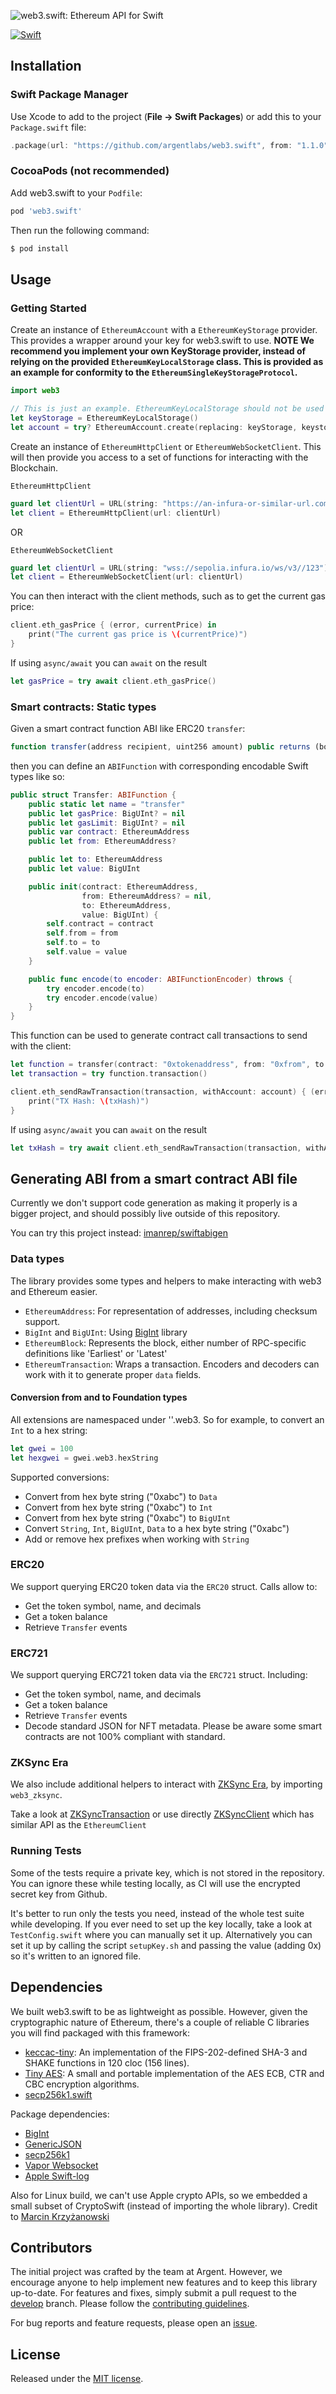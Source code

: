![web3.swift: Ethereum API for Swift](https://raw.github.com/argentlabs/web3.swift/master/web3swift.png)

[![Swift](https://github.com/argentlabs/web3.swift/actions/workflows/swift.yml/badge.svg?branch=develop)](https://github.com/argentlabs/web3.swift/actions/workflows/swift.yml)

## Installation

### Swift Package Manager

Use Xcode to add to the project (**File -> Swift Packages**) or add this to your `Package.swift` file:
```swift
.package(url: "https://github.com/argentlabs/web3.swift", from: "1.1.0")
```
### CocoaPods (not recommended)

Add web3.swift to your `Podfile`:

```ruby
pod 'web3.swift'
```

Then run the following command:

```bash
$ pod install
```

## Usage

### Getting Started

Create an instance of `EthereumAccount`  with a `EthereumKeyStorage` provider. This provides a wrapper around your key for web3.swift to use. **NOTE We recommend you implement your own KeyStorage provider, instead of relying on the provided `EthereumKeyLocalStorage` class. This is provided as an example for conformity to the `EthereumSingleKeyStorageProtocol`.**

```swift
import web3

// This is just an example. EthereumKeyLocalStorage should not be used in production code
let keyStorage = EthereumKeyLocalStorage()
let account = try? EthereumAccount.create(replacing: keyStorage, keystorePassword: "MY_PASSWORD")
```

Create an instance of `EthereumHttpClient` or `EthereumWebSocketClient`. This will then provide you access to a set of functions for interacting with the Blockchain.

`EthereumHttpClient`
```swift
guard let clientUrl = URL(string: "https://an-infura-or-similar-url.com/123") else { return }
let client = EthereumHttpClient(url: clientUrl)
```

OR

`EthereumWebSocketClient`
```swift
guard let clientUrl = URL(string: "wss://sepolia.infura.io/ws/v3//123") else { return }
let client = EthereumWebSocketClient(url: clientUrl)
```

You can then interact with the client methods, such as to get the current gas price:

```swift
client.eth_gasPrice { (error, currentPrice) in
    print("The current gas price is \(currentPrice)")
}
```
If using `async/await` you can `await` on the result
```swift
let gasPrice = try await client.eth_gasPrice()
```

### Smart contracts: Static types

Given a smart contract function ABI like ERC20 `transfer`:
```javascript
function transfer(address recipient, uint256 amount) public returns (bool)
```

then you can define an `ABIFunction` with corresponding encodable Swift types like so:

```swift
public struct Transfer: ABIFunction {
    public static let name = "transfer"
    public let gasPrice: BigUInt? = nil
    public let gasLimit: BigUInt? = nil
    public var contract: EthereumAddress
    public let from: EthereumAddress?

    public let to: EthereumAddress
    public let value: BigUInt

    public init(contract: EthereumAddress,
                from: EthereumAddress? = nil,
                to: EthereumAddress,
                value: BigUInt) {
        self.contract = contract
        self.from = from
        self.to = to
        self.value = value
    }

    public func encode(to encoder: ABIFunctionEncoder) throws {
        try encoder.encode(to)
        try encoder.encode(value)
    }
}
```

This function can be used to generate contract call transactions to send with the client:
```swift
let function = transfer(contract: "0xtokenaddress", from: "0xfrom", to: "0xto", value: 100)
let transaction = try function.transaction()

client.eth_sendRawTransaction(transaction, withAccount: account) { (error, txHash) in
    print("TX Hash: \(txHash)")
}
```
If using `async/await` you can `await` on the result
```swift
let txHash = try await client.eth_sendRawTransaction(transaction, withAccount: account)
```

## Generating ABI from a smart contract ABI file
Currently we don't support code generation as making it properly is a bigger project, and should possibly live outside of this repository. 

You can try this project instead: [imanrep/swiftabigen](https://github.com/imanrep/swiftabigen)

### Data types

The library provides some types and helpers to make interacting with web3 and Ethereum easier.

- `EthereumAddress`: For representation of addresses, including checksum support.
- `BigInt` and `BigUInt`: Using [BigInt](https://github.com/attaswift/BigInt) library
- `EthereumBlock`: Represents the block, either number of RPC-specific definitions like 'Earliest' or 'Latest'
- `EthereumTransaction`: Wraps a transaction. Encoders and decoders can work with it to generate proper `data` fields.

#### Conversion from and to Foundation types

All extensions are namespaced under '<type>'.web3. So for example, to convert an `Int` to a hex string:

```swift
let gwei = 100
let hexgwei = gwei.web3.hexString
```

Supported conversions:
- Convert from hex byte string ("0xabc") to `Data`
- Convert from hex byte string ("0xabc") to `Int`
- Convert from hex byte string ("0xabc") to `BigUInt`
- Convert `String`, `Int`, `BigUInt`, `Data` to a hex byte string ("0xabc")
- Add or remove hex prefixes when working with `String`

### ERC20

We support querying ERC20 token data via the `ERC20` struct. Calls allow to:
- Get the token symbol, name, and decimals
- Get a token balance
- Retrieve `Transfer` events

### ERC721

We support querying ERC721 token data via the `ERC721` struct. Including:
- Get the token symbol, name, and decimals
- Get a token balance
- Retrieve `Transfer` events
- Decode standard JSON for NFT metadata. Please be aware some smart contracts are not 100% compliant with standard.


### ZKSync Era

We also include additional helpers to interact with [ZKSync Era](https://zksync.io/), by importing `web3_zksync`.

Take a look at [ZKSyncTransaction](https://github.com/argentlabs/web3.swift/blob/develop/web3swift/src/ZKSync/ZKSyncTransaction.swift) or use directly
[ZKSyncClient](https://github.com/argentlabs/web3.swift/blob/develop/web3swift/src/ZKSync/ZKSyncProvider.swift) which has similar API as the `EthereumClient`

### Running Tests

Some of the tests require a private key, which is not stored in the repository. You can ignore these while testing locally, as CI will use the encrypted secret key from Github.

It's better to run only the tests you need, instead of the whole test suite while developing. If you ever need to set up the key locally, take a look at `TestConfig.swift` where you can manually set it up. Alternatively you can set it up by calling the script `setupKey.sh` and passing the value (adding 0x) so it's written to an ignored file.

## Dependencies

We built web3.swift to be as lightweight as possible. However, given the cryptographic nature of Ethereum, there's a couple of reliable C libraries you will find packaged with this framework:

- [keccac-tiny](https://github.com/coruus/keccak-tiny): An implementation of the FIPS-202-defined SHA-3 and SHAKE functions in 120 cloc (156 lines).
- [Tiny AES](https://github.com/kokke/tiny-AES-c):  A small and portable implementation of the AES ECB, CTR and CBC encryption algorithms.
- [secp256k1.swift](https://github.com/Boilertalk/secp256k1.swift)

Package dependencies:
- [BigInt](https://github.com/attaswift/BigInt) 
- [GenericJSON](https://github.com/iwill/generic-json-swift)
- [secp256k1](https://github.com/GigaBitcoin/secp256k1.swift.git)
- [Vapor Websocket](https://github.com/vapor/websocket-kit.git)
- [Apple Swift-log](https://github.com/apple/swift-log.git)

Also for Linux build, we can't use Apple crypto APIs, so we embedded a small subset of CryptoSwift (instead of importing the whole library). Credit to [Marcin Krzyżanowski](https://github.com/krzyzanowskim/CryptoSwift)

## Contributors

The initial project was crafted by the team at Argent. However, we encourage anyone to help implement new features and to keep this library up-to-date. For features and fixes, simply submit a pull request to the [develop](https://github.com/argentlabs/web3.swift/tree/develop) branch. Please follow the [contributing guidelines](https://github.com/argentlabs/web3.swift/blob/master/CONTRIBUTING.md).

For bug reports and feature requests, please open an [issue](https://github.com/argentlabs/web3.swift/issues).

## License

Released under the [MIT license](https://github.com/argentlabs/web3.swift/blob/master/LICENSE).
